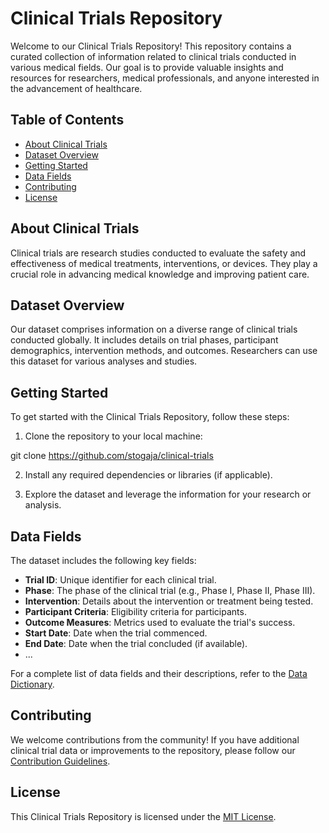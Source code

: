 # Clinical Trials Repository

Welcome to our Clinical Trials Repository! This repository contains a curated collection of information related to clinical trials conducted in various medical fields. Our goal is to provide valuable insights and resources for researchers, medical professionals, and anyone interested in the advancement of healthcare.

## Table of Contents

- [About Clinical Trials](#about-clinical-trials)
- [Dataset Overview](#dataset-overview)
- [Getting Started](#getting-started)
- [Data Fields](#data-fields)
- [Contributing](#contributing)
- [License](#license)

## About Clinical Trials

Clinical trials are research studies conducted to evaluate the safety and effectiveness of medical treatments, interventions, or devices. They play a crucial role in advancing medical knowledge and improving patient care.

## Dataset Overview

Our dataset comprises information on a diverse range of clinical trials conducted globally. It includes details on trial phases, participant demographics, intervention methods, and outcomes. Researchers can use this dataset for various analyses and studies.

## Getting Started

To get started with the Clinical Trials Repository, follow these steps:

1. Clone the repository to your local machine:

git clone https://github.com/stogaja/clinical-trials

2. Install any required dependencies or libraries (if applicable).

3. Explore the dataset and leverage the information for your research or analysis.

## Data Fields

The dataset includes the following key fields:

- **Trial ID**: Unique identifier for each clinical trial.
- **Phase**: The phase of the clinical trial (e.g., Phase I, Phase II, Phase III).
- **Intervention**: Details about the intervention or treatment being tested.
- **Participant Criteria**: Eligibility criteria for participants.
- **Outcome Measures**: Metrics used to evaluate the trial's success.
- **Start Date**: Date when the trial commenced.
- **End Date**: Date when the trial concluded (if available).
- ...

For a complete list of data fields and their descriptions, refer to the [Data Dictionary](data_dictionary.md).

## Contributing

We welcome contributions from the community! If you have additional clinical trial data or improvements to the repository, please follow our [Contribution Guidelines](CONTRIBUTING.md).

## License

This Clinical Trials Repository is licensed under the [MIT License](LICENSE).
